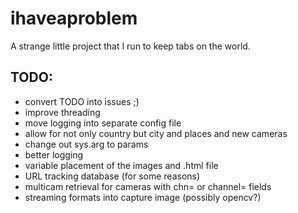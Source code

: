 # ihaveaproblem
A strange little project that I run to keep tabs on the world.  

## TODO:  

- convert TODO into issues ;)  
- improve threading  
- move logging into separate config file  
- allow for not only country but city and places and new cameras  
- change out sys.arg to params  
- better logging  
- variable placement of the images and .html file  
- URL tracking database (for some reasons)  
- multicam retrieval for cameras with chn= or channel= fields  
- streaming formats into capture image (possibly opencv?)  
